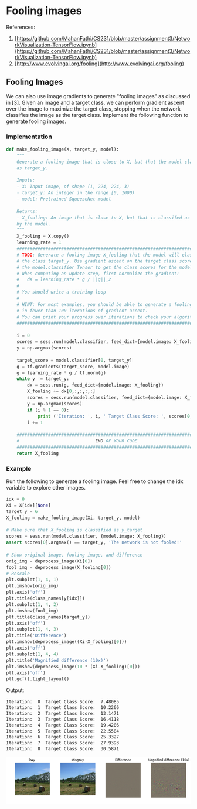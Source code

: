 # Fooling images

References:

1. [https://github.com/MahanFathi/CS231/blob/master/assignment3/NetworkVisualization-TensorFlow.ipynb](https://github.com/MahanFathi/CS231/blob/master/assignment3/NetworkVisualization-TensorFlow.ipynb)
2. [http://www.evolvingai.org/fooling](http://www.evolvingai.org/fooling)

## Fooling Images

We can also use image gradients to generate "fooling images" as discussed in \[[3](https://arxiv.org/abs/1312.6199)\]. Given an image and a target class, we can perform gradient ascent over the image to maximize the target class, stopping when the network classifies the image as the target class. Implement the following function to generate fooling images.

### Implementation

```python
def make_fooling_image(X, target_y, model):
    """
    Generate a fooling image that is close to X, but that the model classifies
    as target_y.

    Inputs:
    - X: Input image, of shape (1, 224, 224, 3)
    - target_y: An integer in the range [0, 1000)
    - model: Pretrained SqueezeNet model

    Returns:
    - X_fooling: An image that is close to X, but that is classifed as target_y
    by the model.
    """
    X_fooling = X.copy()
    learning_rate = 1
    ##############################################################################
    # TODO: Generate a fooling image X_fooling that the model will classify as   #
    # the class target_y. Use gradient ascent on the target class score, using   #
    # the model.classifier Tensor to get the class scores for the model.image.   #
    # When computing an update step, first normalize the gradient:               #
    #   dX = learning_rate * g / ||g||_2                                         #
    #                                                                            #
    # You should write a training loop                                           #
    #                                                                            #
    # HINT: For most examples, you should be able to generate a fooling image    #
    # in fewer than 100 iterations of gradient ascent.                           #
    # You can print your progress over iterations to check your algorithm.       #
    ##############################################################################

    i = 0
    scores = sess.run(model.classifier, feed_dict={model.image: X_fooling})
    y = np.argmax(scores)

    target_score = model.classifier[0, target_y]
    g = tf.gradients(target_score, model.image)
    g = learning_rate * g / tf.norm(g)
    while y != target_y:
        dx = sess.run(g, feed_dict={model.image: X_fooling})
        X_fooling += dx[0,:,:,:,:]
        scores = sess.run(model.classifier, feed_dict={model.image: X_fooling})
        y = np.argmax(scores)
        if (i % 1 == 0):
            print ('Iteration: ', i, ' Target Class Score: ', scores[0, target_y])
        i += 1

    ##############################################################################
    #                             END OF YOUR CODE                               #
    ##############################################################################
    return X_fooling
```

### Example

Run the following to generate a fooling image. Feel free to change the idx variable to explore other images.

```python
idx = 0
Xi = X[idx][None]
target_y = 6
X_fooling = make_fooling_image(Xi, target_y, model)

# Make sure that X_fooling is classified as y_target
scores = sess.run(model.classifier, {model.image: X_fooling})
assert scores[0].argmax() == target_y, 'The network is not fooled!'

# Show original image, fooling image, and difference
orig_img = deprocess_image(Xi[0])
fool_img = deprocess_image(X_fooling[0])
# Rescale
plt.subplot(1, 4, 1)
plt.imshow(orig_img)
plt.axis('off')
plt.title(class_names[y[idx]])
plt.subplot(1, 4, 2)
plt.imshow(fool_img)
plt.title(class_names[target_y])
plt.axis('off')
plt.subplot(1, 4, 3)
plt.title('Difference')
plt.imshow(deprocess_image((Xi-X_fooling)[0]))
plt.axis('off')
plt.subplot(1, 4, 4)
plt.title('Magnified difference (10x)')
plt.imshow(deprocess_image(10 * (Xi-X_fooling)[0]))
plt.axis('off')
plt.gcf().tight_layout()
```

Output:

```text
Iteration:  0  Target Class Score:  7.48085
Iteration:  1  Target Class Score:  10.2266
Iteration:  2  Target Class Score:  13.1471
Iteration:  3  Target Class Score:  16.4118
Iteration:  4  Target Class Score:  19.4206
Iteration:  5  Target Class Score:  22.5584
Iteration:  6  Target Class Score:  25.3327
Iteration:  7  Target Class Score:  27.9393
Iteration:  8  Target Class Score:  30.5871
```

![](../.gitbook/assets/fool_image.png)

